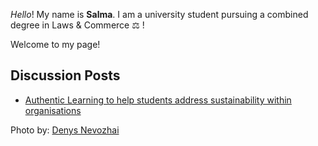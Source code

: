 _Hello_! My name is **Salma**. I am a university student pursuing a combined degree in Laws & Commerce ⚖️ !

Welcome to my page! 

## Discussion Posts
- [Authentic Learning to help students address sustainability within organisations](https://www.education.unsw.edu.au/news-events/news/authentic-learning-to-address-sustainability)

Photo by: [Denys Nevozhai](https://unsplash.com/photos/guNIjIuUcgY)
